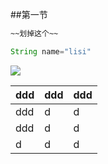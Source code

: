 ##第一节

```markdown
~~划掉这个~~
```

```java
String name="lisi"
```

<img src="C:\Users\zhenzhenxie\Desktop\微信图片_20210104171912.jpg"  />

| ddd  | ddd  | ddd  |
| ---- | ---- | ---- |
| ddd  | d    | d    |
| ddd  | d    | d    |
| d    | d    | d    |

